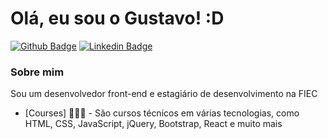 # Olá, eu sou o Gustavo! :D

[![Github Badge](https://img.shields.io/badge/-Github-000?style=flat-square&logo=Github&logoColor=white&link=https://github.com/tusgavo)](https://github.com/tusgavo)
[![Linkedin Badge](https://img.shields.io/badge/-LinkedIn-blue?style=flat-square&logo=Linkedin&logoColor=white&link=https://www.linkedin.com/in/gustavo-de-oliveira-22b0b4195/)](https://www.linkedin.com/in/gustavo-de-oliveira-22b0b4195/)

### Sobre mim
Sou um desenvolvedor front-end e estagiário de desenvolvimento na FIEC

- [Courses] 👨🏼‍🏫 - São cursos técnicos em várias tecnologias, como HTML, CSS, JavaScript, jQuery, Bootstrap, React e muito mais

